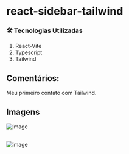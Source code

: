# react-sidebar-tailwind

### 🛠 Tecnologias Utilizadas

1. React-Vite
2. Typescript
3. Tailwind

## Comentários:
Meu primeiro contato com Tailwind.


##
## Imagens


![image](https://user-images.githubusercontent.com/45860122/178655262-b8471c91-3105-4d78-904f-505e1cbb2f7a.png)

##

![image](https://user-images.githubusercontent.com/45860122/178655229-76c02253-9158-443f-8e91-2634c229bfd3.png)

